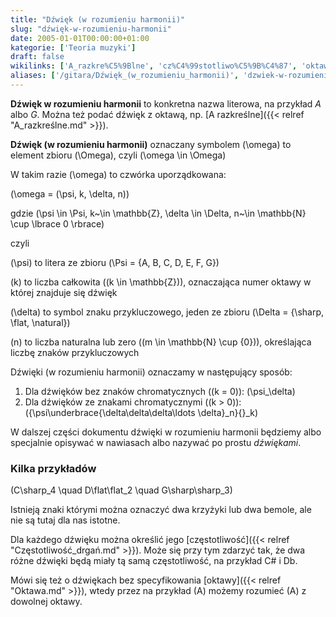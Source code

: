 ```yaml
---
title: "Dźwięk (w rozumieniu harmonii)"
slug: "dźwięk-w-rozumieniu-harmonii"
date: 2005-01-01T00:00:00+01:00
kategorie: ['Teoria muzyki']
draft: false
wikilinks: ['A_razkre%C5%9Blne', 'cz%C4%99stotliwo%C5%9B%C4%87', 'oktawa']
aliases: ['/gitara/Dźwięk_(w_rozumieniu_harmonii)', 'dzwiek-w-rozumieniu-harmonii']
---
```

**Dźwięk w rozumieniu harmonii** to konkretna nazwa literowa, na
przykład *A* albo *G*. Można też podać dźwięk z oktawą, np. [A
razkreślne]({{< relref "A_razkreślne.md" >}}).

**Dźwięk (w rozumieniu harmonii)** oznaczany symbolem \(\omega\) to
element zbioru \(\Omega\), czyli \(\omega \in \Omega\)

W takim razie \(\omega\) to czwórka uporządkowana:

\(\omega = (\psi, k, \delta, n)\)

gdzie
\(\psi \in \Psi, k~\in \mathbb{Z}, \delta \in \Delta, n~\in \mathbb{N} \cup \lbrace 0 \rbrace\)

czyli

\(\psi\) to litera ze zbioru \(\Psi = \{A, B, C, D, E, F, G\}\)

\(k\) to liczba całkowita \((k \in \mathbb{Z})\), oznaczająca numer
oktawy w której znajduje się dźwięk

\(\delta\) to symbol znaku przykluczowego, jeden ze zbioru
\(\Delta = \{\sharp, \flat, \natural\}\)

\(n\) to liczba naturalna lub zero \((m \in \mathbb{N} \cup \{0\})\),
określająca liczbę znaków przykluczowych

Dźwięki (w rozumieniu harmonii) oznaczamy w następujący sposób:

1.  Dla dźwięków bez znaków chromatycznych \((k = 0)\): \(\psi_\delta\)
2.  Dla dźwięków ze znakami chromatycznymi \((k > 0)\):
    \({\psi\underbrace{\delta\delta\delta\ldots \delta}_n}{}_k\)

W dalszej części dokumentu dźwięki w rozumieniu harmonii będziemy albo
specjalnie opisywać w nawiasach albo nazywać po prostu *dźwiękami*.

### Kilka przykładów

\(C\sharp_4 \quad D\flat\flat_2 \quad G\sharp\sharp_3\)

Istnieją znaki którymi można oznaczyć dwa krzyżyki lub dwa bemole, ale
nie są tutaj dla nas istotne.

Dla każdego dźwięku można określić jego
[częstotliwość]({{< relref "Częstotliwość_drgań.md" >}}). Może się przy tym
zdarzyć tak, że dwa różne dźwięki będą miały tą samą częstotliwość, na
przykład C\# i Db.

Mówi się też o dźwiękach bez specyfikowania [oktawy]({{< relref "Oktawa.md" >}}),
wtedy przez na przykład \(A\) możemy rozumieć \(A\) z dowolnej oktawy.

